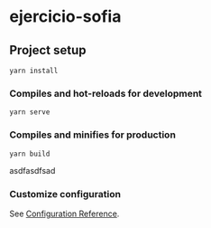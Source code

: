 # ejercicio-sofia

## Project setup
```
yarn install
```

### Compiles and hot-reloads for development
```
yarn serve
```

### Compiles and minifies for production
```
yarn build
```
asdfasdfsad
### Customize configuration
See [Configuration Reference](https://cli.vuejs.org/config/).
